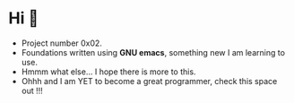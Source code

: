 # Hi :wave:

- Project number 0x02.
- Foundations written using **GNU emacs**, something new I am learning to use.
- Hmmm what else... I hope there is more to this.
- Ohhh and I am YET to become a great programmer, check this space out !!!